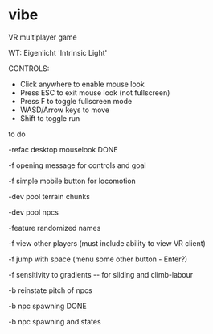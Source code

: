 # vibe
VR multiplayer game

WT: Eigenlicht 'Intrinsic Light'

CONTROLS:
- Click anywhere to enable mouse look
- Press ESC to exit mouse look (not fullscreen)
- Press F to toggle fullscreen mode
- WASD/Arrow keys to move
- Shift to toggle run

to do

-refac desktop mouselook DONE

-f opening message for controls and goal

-f simple mobile button for locomotion

-dev pool terrain chunks

-dev pool npcs

-feature randomized names

-f view other players (must include ability to view VR client)

-f jump with space (menu some other button - Enter?)

-f sensitivity to gradients -- for sliding and climb-labour

-b reinstate pitch of npcs

-b npc spawning DONE

-b npc spawning and states
